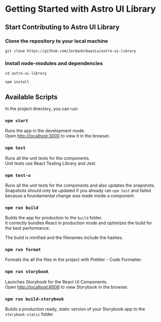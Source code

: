 # Getting Started with Astro UI Library

## Start Contributing to Astro UI Library

### Clone the repository to your local machine

`git clone https://github.com/JordanUrbaezLu/astro-ui-library`

### Install node-modules and dependencies

`cd astro-ui-library`

`npm install`

## Available Scripts

In the project directory, you can run:

### `npm start`

Runs the app in the development mode.\
Open [http://localhost:3000](http://localhost:3000) to view it in the browser.

### `npm test`

Runs all the unit tests for the components.\
Unit tests use React Testing Library and Jest.

### `npm test-u`

Runs all the unit tests for the components and also updates the snapshots.
Snapshots should only be updated if you already ran `npm test` and failed because a foundamental change was made inside a component.

### `npm run build`

Builds the app for production to the `build` folder.\
It correctly bundles React in production mode and optimizes the build for the best performance.

The build is minified and the filenames include the hashes.

### `npm run format`

Formats the all the files in the project with Prettier - Code Formatter.

### `npm run storybook`

Launches Storybook for the React UI Components.\
Open [http://localhost:6006](http://localhost:6006) to view Storybook in the browser.

### `npm run build-storybook`

Builds a production ready, static version of your Storybook app to the `storybook-static` folder.
